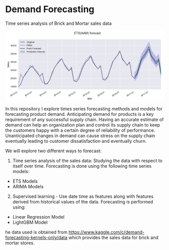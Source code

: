 # Demand Forecasting

Time series analysis of Brick and Mortar sales data

![ETS Model](https://github.com/abhinavahluwalia/Demand_Forecasting/blob/main/images/ETS_AAA.png "ETS time series model")

In this repository I explore times series forecasting methods and models for forecasting product demand.
Anticipating demand for products is a key requirement of any successful supply chain. Having an accurate estimate of demand can help an organization plan and control its supply chain to keep the customers happy with a certain degree of reliability of performance. Unanticipated changes in demand can cause stress on the supply chain eventually leading to customer dissatisfaction and eventually churn.

We will explore two different ways to forecast:

1. Time series analysis of the sales data: Studying the data with respect to itself over time. Forecasting is done using the following time series models:
* ETS Models
* ARIMA Models

2. Supervised learning - Use date time as features along with features derived from historical values of the data. Forecasting is performed using:
* Linear Regression Model
* LightGBM Model

he data used is obtained from https://www.kaggle.com/c/demand-forecasting-kernels-only/data which provides the sales data for brick and mortar stores.
